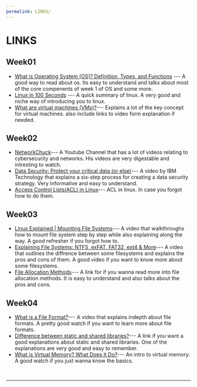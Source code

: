 ```yaml
---
permalink: LINKS/
---
```


# LINKS

## Week01
* [What is Operating System (OS)? Definition, Types, and Functions](https://www.mygreatlearning.com/blog/what-is-operating-system/) --- 
A good way to read about os. Its easy to understand and talks about most of the core compenents of week 1 of OS and some more.
* [Linux in 100 Seconds](https://www.youtube.com/watch?v=rrB13utjYV4) --- 
A quick summary of linux. A very good and niche way of introducing you to linux.
* [What are virtual machines (VMs)?](https://www.ibm.com/topics/virtual-machines)--- 
Explains a lot of the key concept for virtual machines. also include links to video form explanation if needed.

## Week02
* [NetworkChuck](https://www.youtube.com/@NetworkChuck)---
A Youtube Channel that has a lot of videos relating to cybersecurity and networks. His videos are very digestable and intresting to watch.
* [Data Security: Protect your critical data (or else)](https://www.youtube.com/watch?v=N8xEgSe5RwE)---
A video by IBM Technology that explains a six-step process for creating a data security strategy. Very Informative and easy to understand.
* [Access Control Lists(ACL) in Linux](https://www.geeksforgeeks.org/access-control-listsacl-linux/)---
ACL in linux. In case you forgot how to do them.

## Week03
* [Linux Explained | Mounting File Systems](https://www.youtube.com/watch?v=ssdFIWbVKZ4&t)--- A video that walkthroughs how to mount file system step by step while also explaining along the way. A good refresher if you forgot how to.
* [Explaining File Systems: NTFS, exFAT, FAT32, ext4 & More](https://www.youtube.com/watch?v=_h30HBYxtws)--- A video that outlines the diffrence between some filesystems and explains the pros and cons of them. A good video if you want to know more about some filesystems.
* [File Allocation Methods](https://www.geeksforgeeks.org/file-allocation-methods/)--- A link for if you wanna read more into file allocation methods. It is easy to understand and also talks about the pros and cons.

## Week04
* [What is a File Format?](https://www.youtube.com/watch?v=VVdmmN0su6E)--- A video that explains indepth about file formats. A pretty good watch if you want to learn more about file formats.
* [Difference between static and shared libraries?](https://stackoverflow.com/questions/2649334/difference-between-static-and-shared-libraries)--- A link if you want a good explanations about static and shared libraries. One of the explanations are very good and easy to remember.
* [What is Virtual Memory? What Does it Do?](https://www.youtube.com/watch?v=qeOBEOBJREs)--- An intro to virtual memory. A good watch if you just wanna know the basics.

<br>
<hr>
